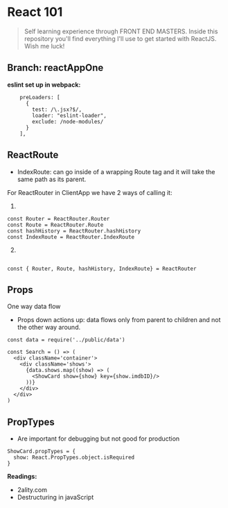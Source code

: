 # React 101

> Self learning experience through FRONT END MASTERS. Inside this repository you'll find everything I'll use to get started with ReactJS. Wish me luck!

## Branch: reactAppOne

**eslint set up in webpack:** 

```
    preLoaders: [
      {
        test: /\.jsx?$/,
        loader: "eslint-loader",
        exclude: /node-modules/
      }
    ],

```

## ReactRoute 

- IndexRoute: can go inside of a wrapping Route tag and it will take the same path as its parent. 

For ReactRouter in ClientApp we have 2 ways of calling it:

1.  

```
const Router = ReactRouter.Router
const Route = ReactRouter.Route
const hashHistory = ReactRouter.hashHistory
const IndexRoute = ReactRouter.IndexRoute

```

2.

```

const { Router, Route, hashHistory, IndexRoute} = ReactRouter

```

## Props 

One way data flow 
- Props down actions up: data flows only from parent to children and not the other way around. 

```
const data = require('../public/data')

const Search = () => (
  <div className='container'>
    <div className='shows'>
      {data.shows.map((show) => (
        <ShowCard show={show} key={show.imdbID}/>
      ))}
    </div>
  </div>
)

```


## PropTypes

- Are important for debugging but not good for production 

```
ShowCard.propTypes = {
  show: React.PropTypes.object.isRequired
}
```


**Readings:**

* 2ality.com
* Destructuring in javaScript

